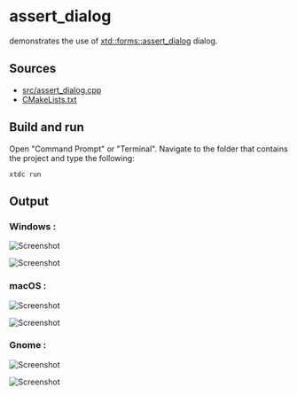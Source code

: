 # assert_dialog

demonstrates the use of [xtd::forms::assert_dialog](https://gammasoft71.github.io/xtd/reference_guides/latest/classxtd_1_1forms_1_1assert__dialog.html) dialog.

## Sources

* [src/assert_dialog.cpp](src/assert_dialog.cpp)
* [CMakeLists.txt](CMakeLists.txt)

## Build and run

Open "Command Prompt" or "Terminal". Navigate to the folder that contains the project and type the following:

```shell
xtdc run
```

## Output

### Windows :

![Screenshot](../../../../docs/pictures/examples/assert_dialog_w.png)

![Screenshot](../../../../docs/pictures/examples/assert_dialog_wd.png)

### macOS :

![Screenshot](../../../../docs/pictures/examples/assert_dialog_m.png)

![Screenshot](../../../../docs/pictures/examples/assert_dialog_md.png)

### Gnome :

![Screenshot](../../../../docs/pictures/examples/assert_dialog_g.png)

![Screenshot](../../../../docs/pictures/examples/assert_dialog_gd.png)
